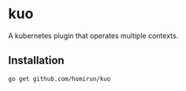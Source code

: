 # kuo
A kubernetes plugin that operates multiple contexts.

## Installation

```
go get github.com/homirun/kuo
```

